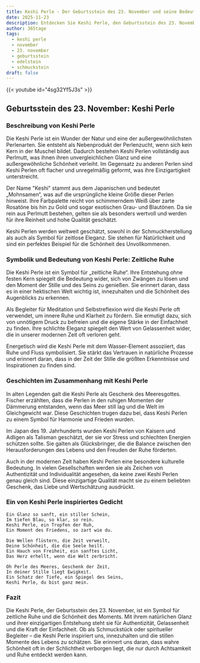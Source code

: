 ```yaml
---
title: Keshi Perle - Der Geburtsstein des 23. November und seine Bedeutung
date: 2025-11-23
description: Entdecken Sie Keshi Perle, den Geburtsstein des 23. November, der Zeitliche Ruhe symbolisiert. Seine Symbolik und Geschichte werden Sie inspirieren.
author: 365tage
tags:
  - keshi perle
  - november
  - 23. november
  - geburtsstein
  - edelstein
  - schmuckstein
draft: false
---
```


{{< youtube id="4sg32Yf5J3s" >}}

## Geburtsstein des 23. November: Keshi Perle

### Beschreibung von Keshi Perle

Die Keshi Perle ist ein Wunder der Natur und eine der außergewöhnlichsten Perlenarten. Sie entsteht als Nebenprodukt der Perlenzucht, wenn sich kein Kern in der Muschel bildet. Dadurch bestehen Keshi Perlen vollständig aus Perlmutt, was ihnen ihren unvergleichlichen Glanz und eine außergewöhnliche Schönheit verleiht. Im Gegensatz zu anderen Perlen sind Keshi Perlen oft flacher und unregelmäßig geformt, was ihre Einzigartigkeit unterstreicht.

Der Name "Keshi" stammt aus dem Japanischen und bedeutet „Mohnsamen“, was auf die ursprüngliche kleine Größe dieser Perlen hinweist. Ihre Farbpalette reicht von schimmerndem Weiß über zarte Rosatöne bis hin zu Gold und sogar exotischen Grau- und Blautönen. Da sie rein aus Perlmutt bestehen, gelten sie als besonders wertvoll und werden für ihre Reinheit und hohe Qualität geschätzt.

Keshi Perlen werden weltweit geschätzt, sowohl in der Schmuckherstellung als auch als Symbol für zeitlose Eleganz. Sie stehen für Natürlichkeit und sind ein perfektes Beispiel für die Schönheit des Unvollkommenen.

### Symbolik und Bedeutung von Keshi Perle: Zeitliche Ruhe

Die Keshi Perle ist ein Symbol für „zeitliche Ruhe“. Ihre Entstehung ohne festen Kern spiegelt die Bedeutung wider, sich von Zwängen zu lösen und den Moment der Stille und des Seins zu genießen. Sie erinnert daran, dass es in einer hektischen Welt wichtig ist, innezuhalten und die Schönheit des Augenblicks zu erkennen.

Als Begleiter für Meditation und Selbstreflexion wird die Keshi Perle oft verwendet, um innere Ruhe und Klarheit zu fördern. Sie ermutigt dazu, sich von unnötigem Druck zu befreien und die eigene Stärke in der Einfachheit zu finden. Ihre schlichte Eleganz spiegelt den Wert von Gelassenheit wider, die in unserer modernen Zeit oft verloren geht.

Energetisch wird die Keshi Perle mit dem Wasser-Element assoziiert, das Ruhe und Fluss symbolisiert. Sie stärkt das Vertrauen in natürliche Prozesse und erinnert daran, dass in der Zeit der Stille die größten Erkenntnisse und Inspirationen zu finden sind.

### Geschichten im Zusammenhang mit Keshi Perle

In alten Legenden galt die Keshi Perle als Geschenk des Meeresgottes. Fischer erzählten, dass die Perlen in den ruhigen Momenten der Dämmerung entstanden, wenn das Meer still lag und die Welt im Gleichgewicht war. Diese Geschichten trugen dazu bei, dass Keshi Perlen zu einem Symbol für Harmonie und Frieden wurden.

Im Japan des 19. Jahrhunderts wurden Keshi Perlen von Kaisern und Adligen als Talisman geschätzt, der sie vor Stress und schlechten Energien schützen sollte. Sie galten als Glücksbringer, die die Balance zwischen den Herausforderungen des Lebens und den Freuden der Ruhe förderten.

Auch in der modernen Zeit haben Keshi Perlen eine besondere kulturelle Bedeutung. In vielen Gesellschaften werden sie als Zeichen von Authentizität und Individualität angesehen, da keine zwei Keshi Perlen genau gleich sind. Diese einzigartige Qualität macht sie zu einem beliebten Geschenk, das Liebe und Wertschätzung ausdrückt.

### Ein von Keshi Perle inspiriertes Gedicht

```
Ein Glanz so sanft, ein stiller Schein,  
Im tiefen Blau, so klar, so rein.  
Keshi Perle, ein Tropfen der Ruh,  
Ein Moment des Friedens, so zart wie du.  

Die Wellen flüstern, die Zeit verweilt,  
Deine Schönheit, die die Seele heilt.  
Ein Hauch von Freiheit, ein sanftes Licht,  
Das Herz erhellt, wenn die Welt zerbricht.  

Oh Perle des Meeres, Geschenk der Zeit,  
In deiner Stille liegt Ewigkeit.  
Ein Schatz der Tiefe, ein Spiegel des Seins,  
Keshi Perle, du bist ganz mein.  
```

### Fazit

Die Keshi Perle, der Geburtsstein des 23. November, ist ein Symbol für zeitliche Ruhe und die Schönheit des Moments. Mit ihrem natürlichen Glanz und ihrer einzigartigen Entstehung steht sie für Authentizität, Gelassenheit und die Kraft der Einfachheit. Ob als Schmuckstück oder spiritueller Begleiter – die Keshi Perle inspiriert uns, innezuhalten und die stillen Momente des Lebens zu schätzen. Sie erinnert uns daran, dass wahre Schönheit oft in der Schlichtheit verborgen liegt, die nur durch Achtsamkeit und Ruhe entdeckt werden kann.